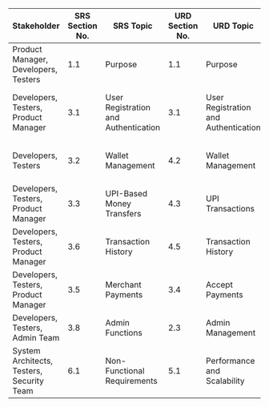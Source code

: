 | **Stakeholder**                     | **SRS Section No.** | **SRS Topic**                  | **URD Section No.** | **URD Topic**                | **Architecture Section No.** | **Architecture Topic**         | **Design Section No.** | **Design Topic**                    | **Test Section No.** | **Test Topic**                           |
|-------------------------------------|---------------------|---------------------------------|---------------------|------------------------------|-------------------------------|---------------------------------|-----------------------|--------------------------------------|---------------------|------------------------------------------|
| Product Manager, Developers, Testers | 1.1                 | Purpose                         | 1.1                 | Purpose                     | 1.1                           | System Purpose                 | 1.1                   | Application Overview                | 2.1                 | Purpose Verification                  |
| Developers, Testers, Product Manager | 3.1                 | User Registration and Authentication | 3.1                 | User Registration and Authentication | 2.2                           | Authentication Service Design | 3.1                   | Login Flow Design                   | 2.11                | User Registration and Authentication Testing |
| Developers, Testers                  | 3.2                 | Wallet Management               | 4.2                 | Wallet Management            | 2.3                           | Wallet Architecture             | 3.2                   | Wallet UI & Backend                 | 2.2                 | Wallet Management Functional Testing |
| Developers, Testers, Product Manager | 3.3                 | UPI-Based Money Transfers       | 4.3                 | UPI Transactions             | 2.4                           | Payment Gateway                 | 3.3                   | UPI Flow Design                     | 2.3                 | UPI Transaction Verification        |
| Developers, Testers, Product Manager | 3.6                 | Transaction History             | 4.5                 | Transaction History          | 2.6                           | Data Storage & Logging          | 3.6                   | History UI and Backend              | 2.5                 | Transaction History Validation      |
| Developers, Testers, Product Manager | 3.5                 | Merchant Payments               | 3.4                 | Accept Payments              | 2.8                           | Merchant Gateway Integration    | 3.5                   | Merchant Dashboard                  | 2.7                 | Merchant Payments Functional Testing |
| Developers, Testers, Admin Team     | 3.8                 | Admin Functions                 | 2.3                 | Admin Management             | 2.9                           | Admin Services Architecture     | 3.8                   | Admin Panel Design                  | 2.9                 | Admin Functional Testing            |
| System Architects, Testers, Security Team | 6.1                 | Non-Functional Requirements     | 5.1                 | Performance and Scalability   | 3.1                           | Performance Optimization        | 6.1                   | Security Modules                    | 2.10                | Performance, Security, and Usability Testing |
